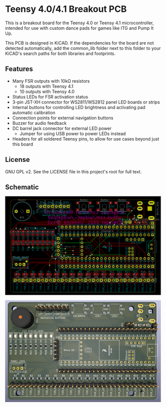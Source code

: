 # Teensy 4.0/4.1 Breakout PCB

This is a breakout board for the Teensy 4.0 or Teensy 4.1
microcontroller, intended for use with custom dance pads for games like
ITG and Pump It Up.

This PCB is designed in KiCAD. If the dependencies for the board are not
detected automatically, add the common_lib folder next to this folder
to your KiCAD's search paths for both libraries and footprints.

## Features

* Many FSR outputs with 10kΩ resistors
  * 18 outputs with Teensy 4.1
  * 10 outputs with Teensy 4.0
* Status LEDs for FSR activation status
* 3-pin JST-XH connector for WS2811/WS2812 panel LED boards or strips
* Internal buttons for controlling LED brightness and activating pad
  automatic calibration
* Connection points for external navigation buttons
* Buzzer for audio feedback
* DC barrel jack connector for external LED power
  * Jumper for using USB power to power LEDs instead
* Headers for all soldered Teensy pins, to allow for use cases beyond
  just this board

## License

GNU GPL v2. See the LICENSE file in this project's root for full text.

## Schematic

![Board schematic](schematic.png)

![Board render](render.png)
